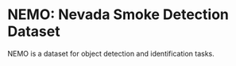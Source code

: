 # NEMO: Nevada Smoke Detection Dataset

NEMO is a dataset for object detection and identification tasks.